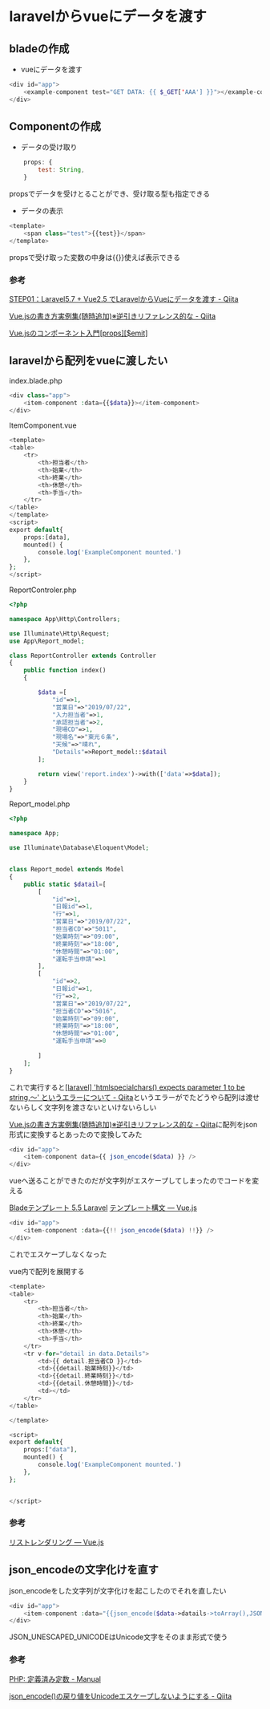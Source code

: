 # laravelからvueにデータを渡す

## bladeの作成

- vueにデータを渡す

```php
<div id="app">
    <example-component test="GET DATA: {{ $_GET['AAA'] }}"></example-component>
</div>
```

## Componentの作成

- データの受け取り

```javascript
    props: {
        test: String,
    }
```

propsでデータを受けとることができ、受け取る型も指定できる

- データの表示

```php
<template>
    <span class="test">{{test}}</span>
</template>
```
propsで受け取った変数の中身は{{}}使えば表示できる

### 参考

[STEP01：Laravel5\.7 \+ Vue2\.5 でLaravelからVueにデータを渡す \- Qiita](https://qiita.com/nobu-maple/items/a704fe70809b0394b5c9)

[Vue\.jsの書き方実例集\(随時追加\)※逆引きリファレンス的な \- Qiita](https://qiita.com/Yorinton/items/a0144c34e4edb0777493)

[Vue\.jsのコンポーネント入門\[props\]\[$emit\]](https://noumenon-th.net/programming/2019/02/22/component/)

## laravelから配列をvueに渡したい

index.blade.php

```php
<div class="app">
    <item-component :data={{$data}}></item-component>
</div>
```

ItemComponent.vue

```php
<template>
<table>
    <tr>
        <th>担当者</th>
        <th>始業</th>
        <th>終業</th>
        <th>休憩</th>
        <th>手当</th>
    </tr>
</table>
</template>
<script>
export default{
    props:[data],
    mounted() {
        console.log('ExampleComponent mounted.')
    },
};
</script>
```

ReportControler.php

```php
<?php

namespace App\Http\Controllers;

use Illuminate\Http\Request;
use App\Report_model;

class ReportController extends Controller
{
    public function index()
    {

        $data =[
            "id"=>1,
            "営業日"=>"2019/07/22",
            "入力担当者"=>1,
            "承認担当者"=>2,
            "現場CD"=>1,
            "現場名"=>"東光６条",
            "天候"=>"晴れ",
            "Details"=>Report_model::$datail
        ];

        return view('report.index')->with(['data'=>$data]);
    }
}

```

Report_model.php

```php
<?php

namespace App;

use Illuminate\Database\Eloquent\Model;


class Report_model extends Model
{
    public static $datail=[
        [
            "id"=>1,
            "日報id"=>1,
            "行"=>1,
            "営業日"=>"2019/07/22",
            "担当者CD"=>"5011",
            "始業時刻"=>"09:00",
            "終業時刻"=>"18:00",
            "休憩時間"=>"01:00",
            "運転手当申請"=>1
        ],
        [
            "id"=>2,
            "日報id"=>1,
            "行"=>2,
            "営業日"=>"2019/07/22",
            "担当者CD"=>"5016",
            "始業時刻"=>"09:00",
            "終業時刻"=>"18:00",
            "休憩時間"=>"01:00",
            "運転手当申請"=>0
    
        ]
    ];
}
```

これで実行すると[\[laravel\] 'htmlspecialchars\(\) expects parameter 1 to be string,～' というエラーについて \- Qiita](https://qiita.com/kuhblume/items/37aa2981de6d36d4d3d7)というエラーがでたどうやら配列は渡せないらしく文字列を渡さないといけないらしい

[Vue\.jsの書き方実例集\(随時追加\)※逆引きリファレンス的な \- Qiita](https://qiita.com/Yorinton/items/a0144c34e4edb0777493#10laravel%E3%81%8B%E3%82%89vuejs%E3%81%ABv-bind%E3%81%A7%E9%85%8D%E5%88%97%E3%82%92%E6%B8%A1%E3%81%99)に配列をjson形式に変換するとあったので変換してみた

```php
<div id="app">
    <item-component data={{ json_encode($data) }} />
</div>
```

vueへ送ることができたのだが文字列がエスケープしてしまったのでコードを変える

[Bladeテンプレート 5\.5 Laravel](https://readouble.com/laravel/5.5/ja/blade.html)
[テンプレート構文 — Vue\.js](https://jp.vuejs.org/v2/guide/syntax.html#v-bind-%E7%9C%81%E7%95%A5%E8%A8%98%E6%B3%95)

```php
<div id="app">
    <item-component :data={{!! json_encode($data) !!}} />
</div>
```

これでエスケープしなくなった

vue内で配列を展開する

```php
<template>
<table>
    <tr>
        <th>担当者</th>
        <th>始業</th>
        <th>終業</th>
        <th>休憩</th>
        <th>手当</th>
    </tr>
    <tr v-for="detail in data.Details">
        <td>{{ detail.担当者CD }}</td>
        <td>{{detail.始業時刻}}</td>
        <td>{{detail.終業時刻}}</td>
        <td>{{detail.休憩時間}}</td>
        <td></td>
    </tr>
</table>

</template>

<script>
export default{
    props:["data"],
    mounted() {
        console.log('ExampleComponent mounted.')
    },
};


</script>
```

### 参考

[リストレンダリング — Vue\.js](https://jp.vuejs.org/v2/guide/list.html#v-for-%E3%81%A7%E9%85%8D%E5%88%97%E3%81%AB%E8%A6%81%E7%B4%A0%E3%82%92%E3%83%9E%E3%83%83%E3%83%94%E3%83%B3%E3%82%B0%E3%81%99%E3%82%8B)

## json_encodeの文字化けを直す

json_encodeをした文字列が文字化けを起こしたのでそれを直したい

```php
<div id="app">
    <item-component :data="{{json_encode($data->datails->toArray(),JSON_UNESCAPED_UNICODE)}}"><item-component>
</div>
```

JSON_UNESCAPED_UNICODEはUnicode文字をそのまま形式で使う

### 参考

[PHP: 定義済み定数 \- Manual](https://www.php.net/manual/ja/json.constants.php)

[json\_encode\(\)の戻り値をUnicodeエスケープしないようにする \- Qiita](https://qiita.com/fivestar/items/df2b85236f32c2110ad6)